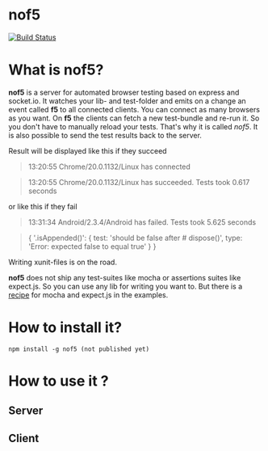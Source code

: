 nof5
====

[![Build Status](http://roomieplanet-dev.rz.hs-augsburg.de:8080/job/nof5/badge/icon)](http://roomieplanet-dev.rz.hs-augsburg.de:8080/job/nof5/)

# What is nof5?

**nof5** is a server for automated browser testing based on express and socket.io. It watches your lib- and test-folder
and emits on a change an event called **f5** to all connected clients. You can connect as many browsers as you want.
On **f5** the clients can fetch a new test-bundle and re-run it. So you don't have to manually reload your tests. That's
why it is called *nof5*.
It is also possible to send the test results back to the server. 

Result will be displayed like this if they succeed

> 13:20:55 Chrome/20.0.1132/Linux has connected 

> 13:20:55 Chrome/20.0.1132/Linux has succeeded. Tests took 0.617 seconds

or like this if they fail

>13:31:34 Android/2.3.4/Android has failed. Tests took 5.625 seconds

>{ '.isAppended()': 
   { test: 'should be false after # dispose()',
     type: 'Error: expected false to equal true' } }
     
Writing xunit-files is on the road.

**nof5** does not ship any test-suites like mocha or assertions suites like expect.js. So you can use any lib for writing
you want to. But there is a [recipe](https://github.com/peerigon/nof5/blob/master/example/assets/testRunner.js) for mocha 
and expect.js in the examples.

# How to install it?

    npm install -g nof5 (not published yet)
    
# How to use it ?

## Server

## Client





